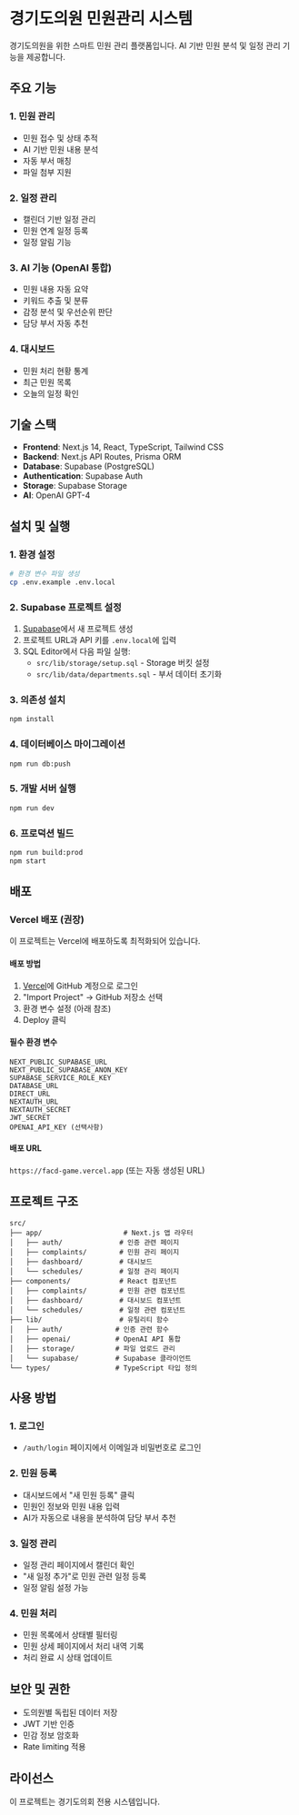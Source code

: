 # 경기도의원 민원관리 시스템

경기도의원을 위한 스마트 민원 관리 플랫폼입니다. AI 기반 민원 분석 및 일정 관리 기능을 제공합니다.

## 주요 기능

### 1. 민원 관리
- 민원 접수 및 상태 추적
- AI 기반 민원 내용 분석
- 자동 부서 매칭
- 파일 첨부 지원

### 2. 일정 관리
- 캘린더 기반 일정 관리
- 민원 연계 일정 등록
- 일정 알림 기능

### 3. AI 기능 (OpenAI 통합)
- 민원 내용 자동 요약
- 키워드 추출 및 분류
- 감정 분석 및 우선순위 판단
- 담당 부서 자동 추천

### 4. 대시보드
- 민원 처리 현황 통계
- 최근 민원 목록
- 오늘의 일정 확인

## 기술 스택

- **Frontend**: Next.js 14, React, TypeScript, Tailwind CSS
- **Backend**: Next.js API Routes, Prisma ORM
- **Database**: Supabase (PostgreSQL)
- **Authentication**: Supabase Auth
- **Storage**: Supabase Storage
- **AI**: OpenAI GPT-4

## 설치 및 실행

### 1. 환경 설정

```bash
# 환경 변수 파일 생성
cp .env.example .env.local
```

### 2. Supabase 프로젝트 설정

1. [Supabase](https://supabase.com)에서 새 프로젝트 생성
2. 프로젝트 URL과 API 키를 `.env.local`에 입력
3. SQL Editor에서 다음 파일 실행:
   - `src/lib/storage/setup.sql` - Storage 버킷 설정
   - `src/lib/data/departments.sql` - 부서 데이터 초기화

### 3. 의존성 설치

```bash
npm install
```

### 4. 데이터베이스 마이그레이션

```bash
npm run db:push
```

### 5. 개발 서버 실행

```bash
npm run dev
```

### 6. 프로덕션 빌드

```bash
npm run build:prod
npm start
```

## 배포

### Vercel 배포 (권장)

이 프로젝트는 Vercel에 배포하도록 최적화되어 있습니다.

#### 배포 방법
1. [Vercel](https://vercel.com)에 GitHub 계정으로 로그인
2. "Import Project" → GitHub 저장소 선택
3. 환경 변수 설정 (아래 참조)
4. Deploy 클릭

#### 필수 환경 변수
```
NEXT_PUBLIC_SUPABASE_URL
NEXT_PUBLIC_SUPABASE_ANON_KEY
SUPABASE_SERVICE_ROLE_KEY
DATABASE_URL
DIRECT_URL
NEXTAUTH_URL
NEXTAUTH_SECRET
JWT_SECRET
OPENAI_API_KEY (선택사항)
```

#### 배포 URL
`https://facd-game.vercel.app` (또는 자동 생성된 URL)

## 프로젝트 구조

```
src/
├── app/                    # Next.js 앱 라우터
│   ├── auth/              # 인증 관련 페이지
│   ├── complaints/        # 민원 관리 페이지
│   ├── dashboard/         # 대시보드
│   └── schedules/         # 일정 관리 페이지
├── components/            # React 컴포넌트
│   ├── complaints/        # 민원 관련 컴포넌트
│   ├── dashboard/         # 대시보드 컴포넌트
│   └── schedules/         # 일정 관련 컴포넌트
├── lib/                   # 유틸리티 함수
│   ├── auth/             # 인증 관련 함수
│   ├── openai/           # OpenAI API 통합
│   ├── storage/          # 파일 업로드 관리
│   └── supabase/         # Supabase 클라이언트
└── types/                # TypeScript 타입 정의
```

## 사용 방법

### 1. 로그인
- `/auth/login` 페이지에서 이메일과 비밀번호로 로그인

### 2. 민원 등록
- 대시보드에서 "새 민원 등록" 클릭
- 민원인 정보와 민원 내용 입력
- AI가 자동으로 내용을 분석하여 담당 부서 추천

### 3. 일정 관리
- 일정 관리 페이지에서 캘린더 확인
- "새 일정 추가"로 민원 관련 일정 등록
- 일정 알림 설정 가능

### 4. 민원 처리
- 민원 목록에서 상태별 필터링
- 민원 상세 페이지에서 처리 내역 기록
- 처리 완료 시 상태 업데이트

## 보안 및 권한

- 도의원별 독립된 데이터 저장
- JWT 기반 인증
- 민감 정보 암호화
- Rate limiting 적용

## 라이선스

이 프로젝트는 경기도의회 전용 시스템입니다.